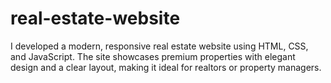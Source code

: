 # real-estate-website
I developed a modern, responsive real estate website using HTML, CSS, and JavaScript. The site showcases premium properties with elegant design and a clear layout, making it ideal for realtors or property managers.
